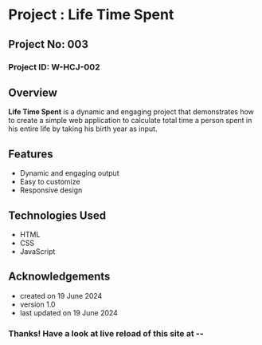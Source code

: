 # Project : Life Time Spent

## Project No: 003

### Project ID: W-HCJ-002

## Overview

**Life Time Spent** is a dynamic and engaging project that demonstrates how to create a simple web application to calculate total time a person spent in his entire life by taking his birth year as input.

## Features

- Dynamic and engaging output
- Easy to customize
- Responsive design

## Technologies Used

- HTML
- CSS
- JavaScript

## Acknowledgements

* created on 19 June 2024
* version 1.0
* last updated on 19 June 2024

### Thanks! Have a look at live reload of this site at --